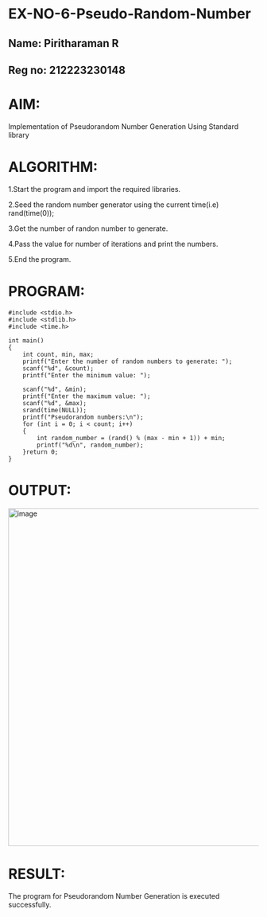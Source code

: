 # EX-NO-6-Pseudo-Random-Number

## Name: Piritharaman R
## Reg no: 212223230148

# AIM: 
Implementation of Pseudorandom Number Generation Using Standard library

# ALGORITHM:
1.Start the program and import the required libraries.

2.Seed the random number generator using the current time(i.e) rand(time(0));

3.Get the number of randon number to generate.

4.Pass the value for number of iterations and print the numbers.

5.End the program.

# PROGRAM:
```
#include <stdio.h>
#include <stdlib.h>
#include <time.h>

int main() 
{
    int count, min, max;
    printf("Enter the number of random numbers to generate: ");
    scanf("%d", &count);
    printf("Enter the minimum value: ");
    
    scanf("%d", &min);
    printf("Enter the maximum value: ");
    scanf("%d", &max);
    srand(time(NULL));
    printf("Pseudorandom numbers:\n");   
    for (int i = 0; i < count; i++) 
    {
        int random_number = (rand() % (max - min + 1)) + min;
        printf("%d\n", random_number);
    }return 0;
}
```
# OUTPUT:
<img width="1599" height="679" alt="image" src="https://github.com/user-attachments/assets/2e5fca28-7fb2-4368-8ae9-da38216a6c73" />

# RESULT:
The program for Pseudorandom Number Generation is executed successfully.

